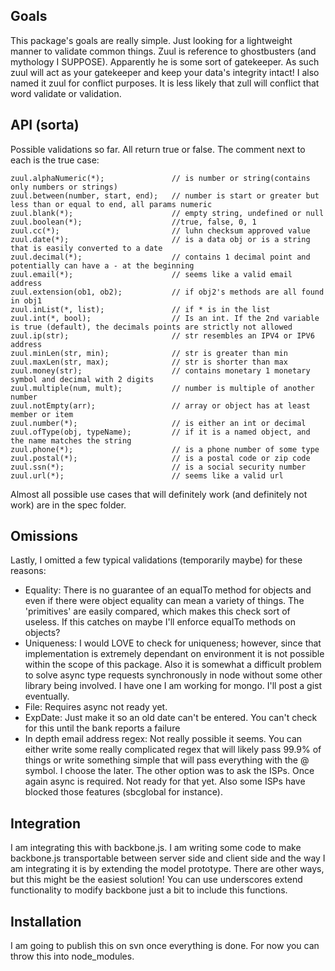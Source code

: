 Goals
----
This package's goals are really simple. Just looking for a lightweight manner to validate common things. Zuul is reference to ghostbusters (and mythology I SUPPOSE). Apparently he is some sort of gatekeeper. As such zuul will act as your gatekeeper and keep your data's integrity intact! I also named it zuul for conflict purposes. It is less likely that zull will conflict that word validate or validation.

API (sorta)
----
Possible validations so far. All return true or false. The comment next to each is the true case:

    zuul.alphaNumeric(*);               // is number or string(contains only numbers or strings)
    zuul.between(number, start, end);   // number is start or greater but less than or equal to end, all params numeric
    zuul.blank(*);                      // empty string, undefined or null
    zuul.boolean(*);                    //true, false, 0, 1
    zuul.cc(*);                         // luhn checksum approved value
    zuul.date(*);                       // is a data obj or is a string that is easily converted to a date
    zuul.decimal(*);                    // contains 1 decimal point and potentially can have a - at the beginning
    zuul.email(*);                      // seems like a valid email address
    zuul.extension(ob1, ob2);           // if obj2's methods are all found in obj1
    zuul.inList(*, list);               // if * is in the list
    zuul.int(*, bool);                  // Is an int. If the 2nd variable is true (default), the decimals points are strictly not allowed
    zuul.ip(str);                       // str resembles an IPV4 or IPV6 address
    zuul.minLen(str, min);              // str is greater than min
    zuul.maxLen(str, max);              // str is shorter than max
    zuul.money(str);                    // contains monetary 1 monetary symbol and decimal with 2 digits
    zuul.multiple(num, mult);           // number is multiple of another number
    zuul.notEmpty(arr);                 // array or object has at least member or item
    zuul.number(*);                     // is either an int or decimal
    zuul.ofType(obj, typeName);         // if it is a named object, and the name matches the string
    zuul.phone(*);                      // is a phone number of some type
    zuul.postal(*);                     // is a postal code or zip code
    zuul.ssn(*);                        // is a social security number
    zuul.url(*);                        // seems like a valid url

Almost all possible use cases that will definitely work (and definitely not work) are in the spec folder.

Omissions
----
Lastly, I omitted a few typical validations (temporarily maybe) for these reasons:

- Equality: There is no guarantee of an equalTo method for objects and even if there were object equality can mean a variety of things. The 'primitives' are easily compared, which makes this check sort of useless. If this catches on maybe I'll enforce equalTo methods on objects?
- Uniqueness: I would LOVE to check for uniqueness; however, since that implementation is extremely dependant on environment it is not possible within the scope of this package. Also it is somewhat a difficult problem to solve async type requests synchronously in node without some other library being involved. I have one I am working for mongo. I'll post a gist eventually.
- File: Requires async not ready yet.
- ExpDate: Just make it so an old date can't be entered. You can't check for this until the bank reports a failure
- In depth email address regex: Not really possible it seems. You can either write some really complicated regex that will likely pass 99.9% of things or write something simple that will pass everything with the @ symbol. I choose the later. The other option was to ask the ISPs. Once again async is required. Not ready for that yet. Also some ISPs have blocked those features (sbcglobal for instance).

Integration
----
I am integrating this with backbone.js. I am writing some code to make backbone.js transportable between server side and client side and the way I am integrating it is by extending the model prototype. There are other ways, but this might be the easiest solution! You can use underscores extend functionality to modify backbone just a bit to include this functions.

Installation
----
I am going to publish this on svn once everything is done. For now you can throw this into node_modules.
